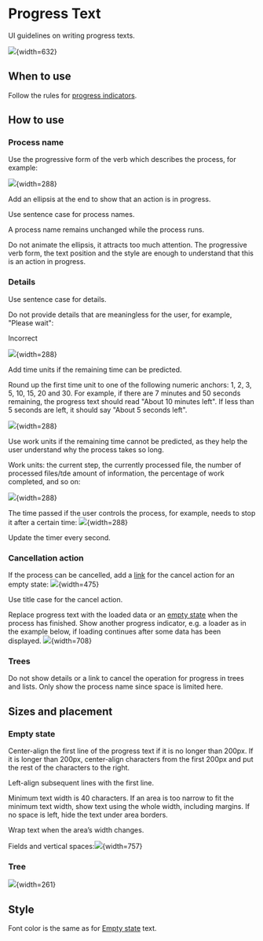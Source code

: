 <!-- Copyright 2000-2024 JetBrains s.r.o. and contributors. Use of this source code is governed by the Apache 2.0 license. -->

# Progress Text

<link-summary>UI guidelines on writing progress texts.</link-summary>

![](desc.png){width=632}

## When to use

Follow the rules for [progress indicators](progress_indicators.md).

## How to use

### Process name

Use the progressive form of the verb which describes the process, for example:

![](progressive_form.png){width=288}

Add an ellipsis at the end to show that an action is in progress.

Use sentence case for process names.

A process name remains unchanged while the process runs.

Do not animate the ellipsis, it attracts too much attention.
The progressive verb form, the text position and the style are enough to understand that this is an action in progress.

### Details

Use sentence case for details.

Do not provide details that are meaningless for the user, for example, "Please wait":

<format color="Red" style="bold">Incorrect</format>

![](meaningless.png){width=288}

Add time units if the remaining time can be predicted.

Round up the first time unit to one of the following numeric anchors: 1, 2, 3, 5, 10, 15, 20 and 30.
For example, if there are 7 minutes and 50 seconds remaining, the progress text should read "About 10 minutes left".
If less than 5 seconds are left, it should say "About 5 seconds left".

![](time.png){width=288}

Use work units if the remaining time cannot be predicted, as they help the user understand why the process takes so long.

Work units: the current step, the currently processed file, the number of processed files/tde amount of information, the percentage of work completed, and so on:

![](work.png){width=288}


The time passed if the user controls the process, for example, needs to stop it after a certain time:
![](passed.png){width=288}

<p>Update the timer every second.</p>

### Cancellation action

If the process can be cancelled, add a [link](link.md) for the cancel action for an empty state:
![](cancellation.png){width=475}


Use title case for the cancel action.

Replace progress text with the loaded data or an [empty state](empty_state.md) when the process has finished.
Show another progress indicator, e.g. a loader as in the example below, if loading continues after some data has been displayed.
![](empty_state_text.png){width=708}

### Trees

Do not show details or a link to cancel the operation for progress in trees and lists. Only show the process name since space is limited here.

## Sizes and placement

### Empty state

Center-align the first line of the progress text if it is no longer than 200px.
If it is longer than 200px, center-align characters from the first 200px and put the rest of the characters to the right.

Left-align subsequent lines with the first line.

Minimum text width is 40 characters. If an area is too narrow to fit the minimum text width, show text using the whole width, including margins.
If no space is left, hide the text under area borders.

Wrap text when the area’s width changes.

Fields and vertical spaces:![](fields.png){width=757}

### Tree
![](progress_text_tree.png){width=261}

## Style

Font color is the same as for [Empty state](empty_state.md) text.

